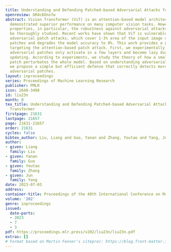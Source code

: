 ```yaml
---
title: Understanding and Defending Patched-based Adversarial Attacks for Vision Transformer
openreview: GR4c6Onxfw
abstract: Vision Transformer (ViT) is an attention-based model architecture that has
  demonstrated superior performance on many computer vision tasks. However, its security
  properties, in particular, the robustness against adversarial attacks, are yet to
  be thoroughly studied. Recent works have shown that ViT is vulnerable to attention-based
  adversarial patch attacks, which cover 1-3% area of the input image using adversarial
  patches and degrades the model accuracy to 0%. This work provides a generic study
  targeting the attention-based patch attack. First, we experimentally observe that
  adversarial patches only activate in a few layers and become lazy during attention
  updating. According to experiments, we study the theory of how a small adversarial
  patch perturbates the whole model. Based on understanding adversarial patch attacks,
  we propose a simple but efficient defense that correctly detects more than 95% of
  adversarial patches.
layout: inproceedings
series: Proceedings of Machine Learning Research
publisher: PMLR
issn: 2640-3498
id: liu23n
month: 0
tex_title: Understanding and Defending Patched-based Adversarial Attacks for Vision
  Transformer
firstpage: 21631
lastpage: 21657
page: 21631-21657
order: 21631
cycles: false
bibtex_author: Liu, Liang and Guo, Yanan and Zhang, Youtao and Yang, Jun
author:
- given: Liang
  family: Liu
- given: Yanan
  family: Guo
- given: Youtao
  family: Zhang
- given: Jun
  family: Yang
date: 2023-07-03
address: 
container-title: Proceedings of the 40th International Conference on Machine Learning
volume: '202'
genre: inproceedings
issued:
  date-parts:
  - 2023
  - 7
  - 3
pdf: https://proceedings.mlr.press/v202/liu23n/liu23n.pdf
extras: []
# Format based on Martin Fenner's citeproc: https://blog.front-matter.io/posts/citeproc-yaml-for-bibliographies/
---
```

